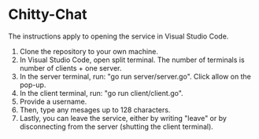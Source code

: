 # Chitty-Chat
The instructions apply to opening the service in Visual Studio Code.
1. Clone the repository to your own machine.
2. In Visual Studio Code, open split terminal. The number of terminals is number of clients + one server.
3. In the server terminal, run: "go run server/server.go". Click allow on the pop-up.
4. In the client terminal, run: "go run client/client.go".
5. Provide a username. 
6. Then, type any mesages up to 128 characters.
7. Lastly, you can leave the service, either by writing "leave" or by disconnecting from the server (shutting the client terminal).
